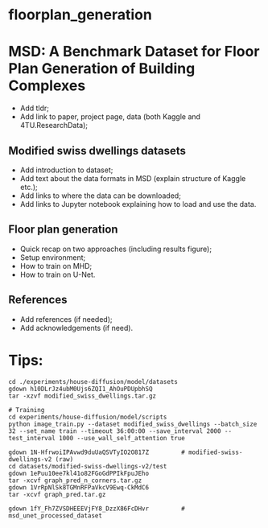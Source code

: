 # floorplan_generation

# MSD: A Benchmark Dataset for Floor Plan Generation of Building Complexes

- Add tldr;
- Add link to paper, project page, data (both Kaggle and 4TU.ResearchData);

## Modified swiss dwellings datasets

- Add introduction to dataset;
- Add text about the data formats in MSD (explain structure of Kaggle etc.);
- Add links to where the data can be downloaded;
- Add links to Jupyter notebook explaining how to load and use the data.

## Floor plan generation

- Quick recap on two approaches (including results figure);
- Setup environment;
- How to train on MHD;
- How to train on U-Net.

## References

- Add references (if needed);
- Add acknowledgements (if need).


# Tips:
```shell
cd ./experiments/house-diffusion/model/datasets
gdown h10DLrJz4ubM0Ujs6ZQI1_AhOuPDUpbhSQ
tar -xzvf modified_swiss_dwellings.tar.gz

# Training
cd experiments/house-diffusion/model/scripts
python image_train.py --dataset modified_swiss_dwellings --batch_size 32 --set_name train --timeout 36:00:00 --save_interval 2000 --test_interval 1000 --use_wall_self_attention true
```


```
gdown 1N-HfrwoiIPAvwd9duUaQSVTyIO2O817Z         # modified-swiss-dwellings-v2 (raw)
cd datasets/modified-swiss-dwellings-v2/test
gdown 1ePuu10ee7kl41o82FGoGdPPIkFpuJEho
tar -xcvf graph_pred_n_corners.tar.gz
gdown 1VrRpNlSk8TGMnRFPaVkcV9Ewq-CkMdC6
tar -xcvf graph_pred.tar.gz

gdown 1fY_Fh7ZVSDHEEEVjFY8_DzzX86FcDHvr         # msd_unet_processed_dataset

```